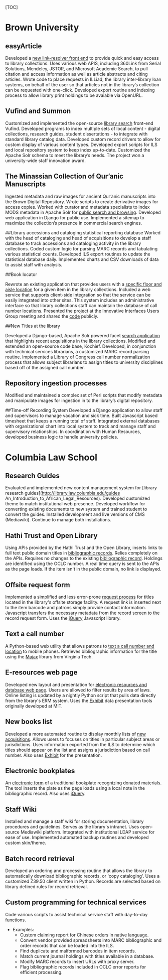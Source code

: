 [TOC]

# Brown University
## easyArticle

Developed a [new link-resolver front end](http://library.brown.edu/easyarticle/get/eaT) to provide quick and easy access to library collections.  Uses various web APIS, including 360Link from Serial Solutions, Mendeley, JSTOR, and Microsoft Academic Search, to pull citation and access information as well as article abstracts and citing articles.  Wrote code to place requests in ILLiad, the library inter-library loan systems, on behalf of the user so that articles not in the library’s collection can be requested with one-click.  Developed export routine and indexing process to allow library print holdings to be avaiable via OpenURL.  

## Vufind and Summon

Customized and implemented the open-source [library search](http://library.brown.edu/) front-end Vufind.  Developed programs to index multiple sets of local content - digital collections, research guides, student dissertations - to integrate with standard library catalog data.  Developed custom record drivers to allow for custom display of various content types.  Developed export scripts for ILS and local repository system to keep index up-to-date.  Customized the Apache Solr schema to meet the library’s needs.  The project won a university-wide staff innovation award.  

## The Minassian Collection of Qur’anic Manuscripts

Ingested metadata and raw images for ancient Qur’anic manuscripts into the Brown Digital Repository.  Wrote scripts to create derivative images for access copies.  Worked with curator and metadata specialists to index MODS metadata in Apache Solr for [public search and browsing](http://library.brown.edu/cds/projects/quran).  Developed web application in Django for public use.  Implemented a sitemap to maximize the collection’s presence in commercial search engines. 

##Library accessions and cataloging statistical reporting database
Worked with the head of cataloging and head of acquisitions to develop a staff database to track accessions and cataloging activity in the library collections.  Coded custom logic for parsing MARC records and tabulating various statistical counts.  Developed ILS export routines to update the statistical database daily.  Implemented charts and CSV downloads of data to assist staff with analysis.  

##Book locator

Rewrote an existing application that provides users with a [specific floor and aisle location](http://library.brown.edu/find/Record/b5863423) for a given item in the library collections.  Included a web service that supports client-side integration so that the service can be easily integrated into other sites.  This system includes an administrative interface so that library collections staff can maintain the database of call number locations.  Presented the project at the Innovative Interfaces Users Group meeting and shared the [code](https://bitbucket.org/bul/book-locator/overview) publicly.  

##New Titles at the library

Developed a Django-based, Apache Solr powered facet [search application](http://library.brown.edu/titles) that highlights recent acquisitions in the library collections.  Modified and extended an open-source code base, Kochief.  Developed, in conjunction with technical services librarians, a customized MARC record parsing routine.  Implemented a Library of Congress call number normalization process that allows subject librarians to assign titles to university disciplines based off of the assigned call number.  

## Repository ingestion processes
Modified and maintained a complex set of Perl scripts that modify metadata and manipulate images for ingestion in to the library’s digital repository. 

##Time-off Recording System
Developed a Django application to allow staff and supervisors to manage vacation and sick time.  Built Javascript based timesheet that keeps a running total of staff.  Integrated external databases with organizational chart into local system to track and manage staff and supervisory relationships.  In coordination with Human Resources, developed business logic to handle university policies.  

# Columbia Law School
## Research Guides
Evaluated and implemented new content management system for [library research guides](http://library.law.columbia.edu/guides An_Introduction_to_African_Legal_Resources).  Developed customized theme to match institutional web presence.  Developed workflow for converting existing documents to new system and trained student to convert the guides.  Installed development and live versions of CMS (Mediawiki).  Continue to manage both installations.  

## Hathi Trust and Open Library
Using APIs provided by the Hathi Trust and the Open Library, inserts 
links to full text public domain titles in [bibliographic records](http://pegasus.law.columbia.edu/record=b428691).  Relies completely on the APIs.  Requires no changes to the existing [bibliographic record](http://pegasus.law.columbia.edu/record=b309402).  Holdings are identified using the OCLC number.  A real time query is sent to the APIs as the page loads.  If the item isn't in the public domain, no link is displayed.  

## Offsite request form
Implemented a simplified and less error-prone [request process](http://pegasus.law.columbia.edu/record=b609702) for titles located in the library's offsite storage facility.  A request link is inserted next to the item barcode and patrons simply provide contact information.  Javascript transfers the necessary metadata from the record screen to the record request form.  Uses the [jQuery](http://jquery.com/) Javascript library.

## Text a call number
A Python-based web utility that allows patrons to [text a call number and location](http://pegasus.law.columbia.edu/record=b480398) to mobile phones.  Retrieves bibliographic information for the title using the [Majax](http://code.google.com/p/majax2/) library from Virginia Tech.  

## E-resources web page
Developed new layout and presentation for [electronic resources and database web page](http://library.law.columbia.edu/eresources/).  Users are allowed to filter results by area of laws.  Online listing is updated by a nightly Python script that pulls data directly from the library's ERM system.  Uses the [Exhibit](http://simile-widgets.org/exhibit/) data presentation tools originally developed at MIT.

## New books list
Developed a more automated routine to display monthly lists of [new acquisitions](http://library.law.columbia.edu/newbooks/april2010.html).
Allows users to focuses on titles in particular subject areas or jurisdictions. 
Uses information exported from the ILS to determine which titles should appear on the list and assigns a jurisdiction based on call number.  Also uses [Exhibit](http://simile-widgets.org/exhibit/) for the presentation.

## Electronic bookplates
An [electronic form](http://pegasus.law.columbia.edu/record=b730730) of a traditional bookplate recognizing donated materials.  The tool inserts the plate as the page loads using a local note in the bibliographic record.  Also uses [jQuery](http://jquery.com/).
	
## Staff Wiki
Installed and manage a staff wiki for storing documentation, library procedures and guidelines.  Serves as the library's intranet.  Uses open-source Mediawiki platform.  Integrated with institutional LDAP service for ease of use.  Implemented automated backup routines and developed custom skin/theme.
	
## Batch record retrieval
Developed an ordering and processing routine that allows the library to automatically download bibliographic records, or 'copy cataloging'.  Uses a customized Z39.50 client written in Python.  Records are selected based
on library defined rules for record retrieval.

## Custom programming for technical services
Code various scripts to assist technical service staff with day-to-day functions.

- Examples: 
	- Custom claiming report for Chinese orders in native language.
	- Convert vendor provided spreadsheets into MARC bibliographic and order records that can be loaded into the ILS. 
	- Find duplicate and malformed barcodes in item records.
	- Match current journal holdings with titles available in a database.
	- Modify MARC records to insert URLs with proxy server.
	- Flag bibliographic records included in OCLC error reports for efficient processing.

